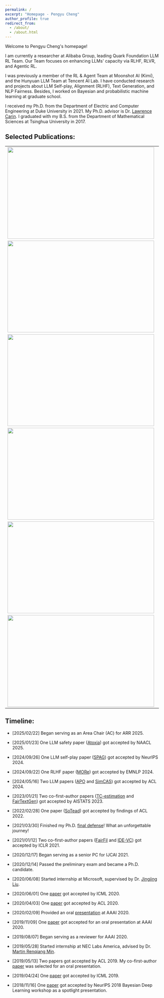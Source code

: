 ```yaml
---
permalink: /
excerpt: "Homepage - Pengyu Cheng"
author_profile: true
redirect_from: 
  - /about/
  - /about.html
---
```


Welcome to Pengyu Cheng's homepage!


I am currently a researcher at Alibaba Group, leading Quark Foundation LLM RL Team. Our Team focuses on enhancing LLMs' capacity via RLHF, RLVR, and Agentic RL.

I was previously a member of the RL & Agent Team at Moonshot AI (Kimi), and the Hunyuan LLM Team at Tencent AI Lab. I have conducted research and projects about LLM Self-play, Alignment (RLHF), Text Generation, and NLP Fairness. Besides, I worked on Bayesian and probabilistic machine learning at graduate school.

I received my Ph.D. from the Department of Electric and Computer Engineering at Duke University in 2021. My Ph.D. advisor is Dr. [Lawrence Carin](http://people.ee.duke.edu/~lcarin/). I graduated with my B.S. from the Department of Mathematical Sciences at Tsinghua University in 2017.


## Selected Publications:

| | | | |
|-----|:-------|:-----|----|
|<image src="/images/papers/fig_spag_1.png" width="480" height="300">| [Self-playing Adversarial Language Game Enhances LLM Reasoning](https://arxiv.org/pdf/2404.10642)| **P. Cheng**, T. Hu, H. Xu, Z. Zhang, Y. Dai, L. Han, N. Du|2024|
|<image src="/images/papers/apo_framework_shot.png" width="480" height="300">| [Adversarial Preference Optimization: Enhancing Your Alignment via RM-LLM Games](https://arxiv.org/abs/2311.08045)| **P. Cheng**\*, Y. Yang\*, J. Li\*, Y. Dai, T. Hu, P. Cao, N. Du, X. Li|2024|
|<image src="/images/papers/fig_DSP.png" width="480" height="300">| [Everyone Deserves A Reward: Learning Customized Human Preferences](https://arxiv.org/abs/2309.03126)| **P. Cheng**, J. Xie, K. Bai, Y. Dai, N. Du|2023|
|<image src="/images/papers/Fig_RLM.png"  width ="480" height = "300">| [Replacing Language Model for Style Transfer](https://arxiv.org/pdf/2211.07343.pdf)|**P. Cheng**, R. Li|2022|
| <image src="/images/papers/fig_FairFIL.png"  width="480" height="300"> |[FairFil: Contrastive Neural Debiasing Method for Pretrained Text Encoders](https://openreview.net/forum?id=N6JECD-PI5w)|**P. Cheng**\*, W. Hao\*, S. Yuan, S. Si, L. Carin|2021|
| <image src="/images/papers/fig_CLUB.png"  width="480" height="300">|[CLUB: A Contrastive Log-ratio Upper Bound of Mutual Information](https://arxiv.org/abs/2006.12013)|**P. Cheng**, W. Hao, S. Dai, J. Liu, Z. Gan, L. Carin|2020|

			
## Timeline:
- [2025/02/22] Began serving as an Area Chair (AC) for ARR 2025.

- [2025/01/23] One LLM safety paper ([Atoxia](https://arxiv.org/abs/2408.14853)) got accepted by NAACL 2025.

- [2024/09/26] One LLM self-play paper ([SPAG](https://arxiv.org/pdf/2404.10642)) got accepted by NeurIPS 2024.

- [2024/09/22] One RLHF paper ([MORe](https://arxiv.org/abs/2312.07401)) got accepted by EMNLP 2024.

- [2024/05/16] Two LLM papers ([APO](https://arxiv.org/abs/2311.08045) and [SimCAS](https://arxiv.org/pdf/2308.13191)) got accepted by ACL 2024.

- [2023/01/21] Two co-first-author papers ([TC-estimation](https://arxiv.org/pdf/2011.04794.pdf) and [FairTextGen](https://proceedings.mlr.press/v206/wang23c/wang23c.pdf)) got accepted by AISTATS 2023.

- [2022/02/28] One paper ([SoTead](https://arxiv.org/abs/2203.05744)) got accepted by findings of ACL 2022.

- [2021/03/30] Finished my Ph.D. [final defense](/files/defense_slides.pdf)! What an unforgettable journey!

- [2021/01/12] Two co-first-author papers ([FairFil](https://openreview.net/forum?id=N6JECD-PI5w) and [IDE-VC](https://openreview.net/forum?id=TgSVWXw22FQ)) got accepted by ICLR 2021. 

- [2020/12/17] Began serving as a senior PC for IJCAI 2021.

- [2020/12/14] Passed the preliminary exam and became a Ph.D. candidate.

- [2020/06/08] Started internship at Microsoft, supervised by Dr. [Jingjing Liu](https://www.linkedin.com/in/jingjing-liu-65703431/).

- [2020/06/01] One [paper](https://arxiv.org/abs/2006.12013) got accepted by ICML 2020.

- [2020/04/03] One [paper](https://arxiv.org/pdf/2006.00693.pdf) got accepted by ACL 2020.

- [2020/02/09] Provided an oral [presentation](/files/slides/AAAI_oral_presentation.pdf) at AAAI 2020.

- [2019/11/09] One [paper](http://people.ee.duke.edu/~lcarin/DetGP_AAAI_final.pdf) got accepted for an oral presentation at AAAI 2020.

- [2019/08/07] Began serving as a reviewer for AAAI 2020.

- [2019/05/28] Started internship at NEC Labs America, advised by Dr. [Martin Renqiang Min](https://www.cs.toronto.edu/~cuty/).

- [2019/05/13] Two papers got accepted by ACL 2019. My co-first-author [paper](http://www.ece.duke.edu/~lcarin/Compressed_ACL2019.pdf) was selected for an oral presentation.

- [2019/04/24] One [paper](https://arxiv.org/pdf/1807.01750.pdf) got accepted by ICML 2019.

- [2018/11/16] One [paper](http://bayesiandeeplearning.org/2018/papers/53.pdf) got accepted by NeurIPS 2018 Bayesian Deep Learning workshop as a spotlight presentation.
